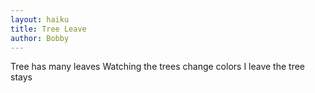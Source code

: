 ```yaml
---
layout: haiku
title: Tree Leave
author: Bobby
---
```


Tree has many leaves
Watching the trees change colors
I leave the tree stays